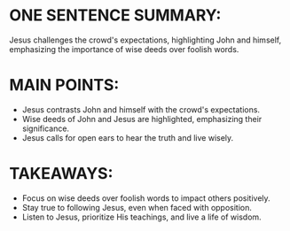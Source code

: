 # ONE SENTENCE SUMMARY:
Jesus challenges the crowd's expectations, highlighting John and himself, emphasizing the importance of wise deeds over foolish words.

# MAIN POINTS:
- Jesus contrasts John and himself with the crowd's expectations.
- Wise deeds of John and Jesus are highlighted, emphasizing their significance.
- Jesus calls for open ears to hear the truth and live wisely.

# TAKEAWAYS:
- Focus on wise deeds over foolish words to impact others positively.
- Stay true to following Jesus, even when faced with opposition.
- Listen to Jesus, prioritize His teachings, and live a life of wisdom.
